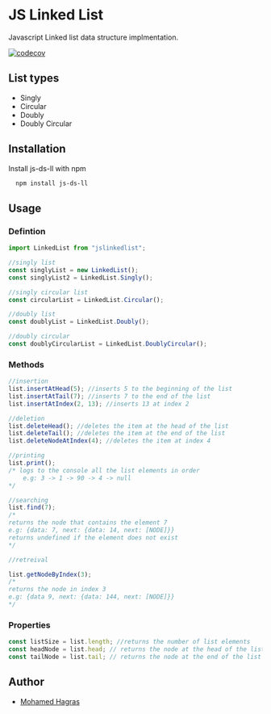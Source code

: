 # JS Linked List

Javascript Linked list data structure implmentation.

[![codecov](https://codecov.io/github/mohagras903/JSLinkedList/branch/main/graph/badge.svg?token=P4ZX9SAEHX)](https://codecov.io/github/mohagras903/JSLinkedList)

## List types

- Singly
- Circular
- Doubly
- Doubly Circular

## Installation

Install js-ds-ll with npm

```bash
  npm install js-ds-ll
```

## Usage

### Defintion

```javascript
import LinkedList from "jslinkedlist";

//singly list
const singlyList = new LinkedList();
const singlyList2 = LinkedList.Singly();

//singly circular list
const circularList = LinkedList.Circular();

//doubly list
const doublyList = LinkedList.Doubly();

//doubly circular
const doublyCircularList = LinkedList.DoublyCircular();
```

### Methods

```javascript
//insertion
list.insertAtHead(5); //inserts 5 to the beginning of the list
list.insertAtTail(7); //inserts 7 to the end of the list
list.insertAtIndex(2, 13); //inserts 13 at index 2

//deletion
list.deleteHead(); //deletes the item at the head of the list
list.deleteTail(); //deletes the item at the end of the list
list.deleteNodeAtIndex(4); //deletes the item at index 4

//printing
list.print();
/* logs to the console all the list elements in order
    e.g: 3 -> 1 -> 90 -> 4 -> null
*/

//searching
list.find(7);
/*
returns the node that contains the element 7 
e.g: {data: 7, next: {data: 14, next: [NODE]}}
returns undefined if the element does not exist
*/

//retreival

list.getNodeByIndex(3);
/*
returns the node in index 3
e.g: {data 9, next: {data: 144, next: [NODE]}}
*/
```

### Properties

```javascript
const listSize = list.length; //returns the number of list elements
const headNode = list.head; // returns the node at the head of the list
const tailNode = list.tail; // returns the node at the end of the list
```

## Author

- [Mohamed Hagras](https://www.github.com/mohagras903)
